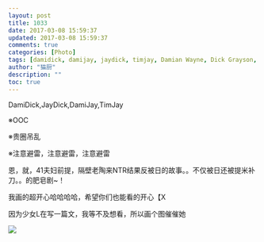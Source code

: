 ```yaml
---
layout: post
title: 1033
date: 2017-03-08 15:59:37
updated: 2017-03-08 15:59:37
comments: true
categories: [Photo]
tags: [damidick, damijay, jaydick, timjay, Damian Wayne, Dick Grayson, Jason Todd, tim drake]
author: "猫厨"
description: ""
toc: true
---
```


<p>DamiDick,JayDick,DamiJay,TimJay</p> 
<p>※OOC</p> 
<p>※贵圈吊乱</p> 
<p>※注意避雷，注意避雷，注意避雷</p> 
<p>恩，就，41夫妇前提，隔壁老陶来NTR结果反被日的故事。。不仅被日还被提米补刀。。的肥皂剧~！</p> 
<p>我画的超开心哈哈哈哈，希望你们也能看的开心【X</p> 
<p>因为少女L在写一篇文，我等不及想看，所以画个图催催她</p>

![](https://nos.netease.com/imglf/img/cVZNdzJtQk9JV2Rhdjl1NUpEdEFaZDF1d3lBYmZHSS9KQWxTUStQZFovUkphU210YnVsSURRPT0.jpg)